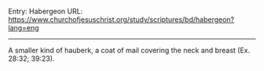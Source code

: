 Entry: Habergeon
URL: https://www.churchofjesuschrist.org/study/scriptures/bd/habergeon?lang=eng

---

A smaller kind of hauberk, a coat of mail covering the neck and breast (Ex. 28:32; 39:23).
